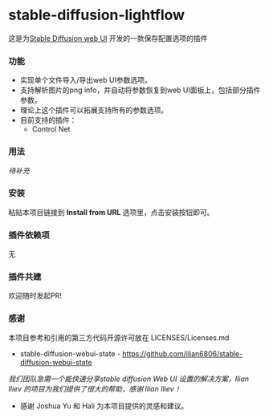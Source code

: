 <p float="left">
    <img alt="" src="https://img.shields.io/badge/JavaScript-323330?style=for-the-badge&logo=javascript&logoColor=F7DF1E" />
    <img alt="" src="https://img.shields.io/badge/Python-FFD43B?style=for-the-badge&logo=python&logoColor=blue" />
</p>

# stable-diffusion-lightflow

这是为[Stable Diffusion web UI](https://github.com/AUTOMATIC1111/stable-diffusion-webui) 开发的一款保存配置选项的插件

### 功能

* 实现单个文件导入/导出web UI参数选项。
* 支持解析图片的png info，并自动将参数恢复到web UI面板上，包括部分插件参数。
* 理论上这个插件可以拓展支持所有的参数选项。
* 目前支持的插件：
    - Control Net

### 用法

*待补充*

### 安装

粘贴本项目链接到 **Install from URL** 选项里，点击安装按钮即可。

### 插件依赖项

无

### 插件共建

欢迎随时发起PR!

### 感谢

本项目参考和引用的第三方代码开源许可放在 LICENSES/Licenses.md

- stable-diffusion-webui-state - https://github.com/ilian6806/stable-diffusion-webui-state

*我们团队急需一个能快速分享stable diffusion Web UI 设置的解决方案，Ilian Iliev 的项目为我们提供了很大的帮助，感谢 Ilian Iliev！*

- 感谢 Joshua Yu 和 Hali 为本项目提供的灵感和建议。